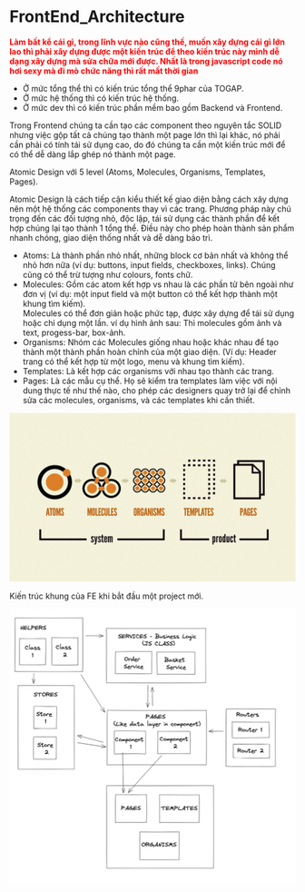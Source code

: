 # FrontEnd_Architecture
<strong style="color:red"> Làm bất kể cái gì, trong lĩnh vực nào cũng thế, muốn xây dựng cái gì lớn lao thì phải xây dựng được một kiến trúc để theo kiến trúc này mình dễ dạng xây dựng mà sửa chữa mới được. Nhất là trong javascript code nó hơi sexy mà đi mò chức năng thì rất mất thời gian</strong>

- Ở mức tổng thể thì có kiến trúc tổng thể 9phar của TOGAP.
- Ở mức hệ thống thì có kiến trúc hệ thống.
- Ở mức dev thì có kiến trúc phần mềm bao gồm Backend và Frontend.

Trong Frontend chúng ta cần tạo các component theo nguyên tắc SOLID nhưng việc gộp tất cả chúng tạo thành một page lớn thì lại khác, nó phải cần phải có tính tái sử dụng cao, do đó chúng ta cần một kiến trúc mới để có thể dễ dàng lắp ghép nó thành một page. 

Atomic Design với 5 level (Atoms, Molecules, Organisms, Templates, Pages).

Atomic Design là cách tiếp cận kiểu thiết kế giao diện bằng cách xây dựng nên một hệ thống các components thay vì các trang. Phương pháp này chú trọng đến các đối tượng nhỏ, độc lập, tái sử dụng các thành phần để kết hợp chúng lại tạo thành 1 tổng thể. Điều này cho phép hoàn thành sản phẩm nhanh chóng, giao diện thống nhất và dễ dàng bảo trì.

* Atoms: Là thành phần nhỏ nhất, những block cơ bản nhất và không thể nhỏ hơn nữa (ví dụ: buttons, input fields, checkboxes, links). Chúng cũng có thể trừ tượng như colours, fonts chữ.
* Molecules: Gồm các atom kết hợp vs nhau là các phần tử bên ngoài như đơn vị (ví dụ: một input field và một button có thể kết hợp thành một khung tìm kiếm). 	\
  Molecules có thể đơn giản hoặc phức tạp, được xây dựng để tái sử dụng hoặc chỉ dụng một lần. ví dụ hình ảnh sau: Thì molecules gồm ảnh và text, progess-bar, box-ảnh.
* Organisms: Nhóm các Molecules giống nhau hoặc khác nhau để tạo thành một thành phần hoàn chỉnh của một giao diện. (Ví dụ: Header trang có thể kết hợp từ một logo, menu và khung tìm kiếm).
* Templates: Là kết hợp các organisms với nhau tạo thành các trang.
*  Pages: Là các mẫu cụ thể. Họ sẽ kiểm tra templates làm việc với nội dung thực tế như thế nào, cho phép các designers quay trở lại để chỉnh sửa các molecules, organisms, và các templates khi cần thiết.


<img src ="https://github.com/LongHuu100/FrontEnd_Architecture/blob/main/amomic.jpg" />

Kiến trúc khung của FE khi bắt đầu một project mới.

<img src ="https://github.com/LongHuu100/FrontEnd_Architecture/blob/main/fe.jpg" />
